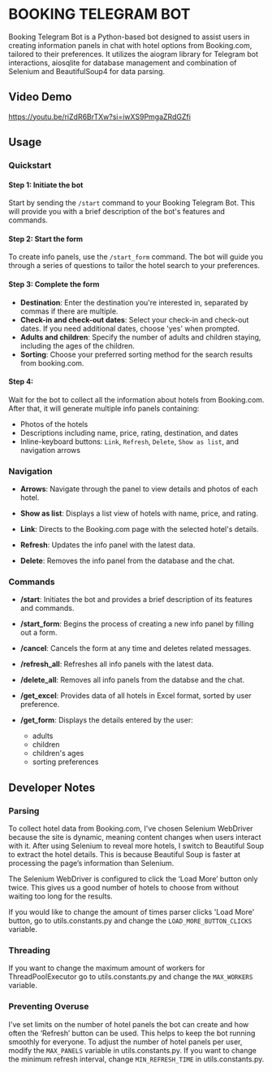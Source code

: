 # BOOKING TELEGRAM BOT

Booking Telegram Bot is a Python-based bot designed to assist users in creating information panels in chat with hotel 
options from Booking.com, tailored to their preferences. It utilizes the aiogram library for Telegram bot interactions, 
aiosqlite for database management and combination of Selenium and BeautifulSoup4 for data parsing.


## Video Demo
https://youtu.be/riZdR6BrTXw?si=iwXS9PmgaZRdGZfi

## Usage


### Quickstart

#### Step 1: Initiate the bot
Start by sending the `/start` command to your Booking Telegram Bot. This will provide you with a brief description of 
the bot's features and commands.

#### Step 2: Start the form
To create info panels, use the `/start_form` command. The bot will guide you through a series of questions to tailor the
hotel search to your preferences.

#### Step 3: Complete the form
- **Destination**: Enter the destination you're interested in, separated by commas if there are multiple.
- **Check-in and check-out dates**: Select your check-in and check-out dates. If you need additional dates, choose 'yes' when prompted.
- **Adults and children**: Specify the number of adults and children staying, including the ages of the children.
- **Sorting**: Choose your preferred sorting method for the search results from booking.com.

#### Step 4:
Wait for the bot to collect all the information about hotels from Booking.com. After that, it will generate multiple info panels containing:
- Photos of the hotels
- Descriptions including name, price, rating, destination, and dates
- Inline-keyboard buttons: `Link`, `Refresh`, `Delete`, `Show as list`, and navigation arrows


### Navigation

- **Arrows**: Navigate through the panel to view details and photos of each hotel.

- **Show as list**: Displays a list view of hotels with name, price, and rating.

- **Link**: Directs to the Booking.com page with the selected hotel's details.

- **Refresh**: Updates the info panel with the latest data.

- **Delete**: Removes the info panel from the database and the chat.


### Commands

- **/start**: Initiates the bot and provides a brief description of its features and commands.

- **/start_form**: Begins the process of creating a new info panel by filling out a form.

- **/cancel**: Cancels the form at any time and deletes related messages.

- **/refresh_all**: Refreshes all info panels with the latest data.

- **/delete_all**: Removes all info panels from the databse and the chat.

- **/get_excel**: Provides data of all hotels in Excel format, sorted by user preference.

- **/get_form**: Displays the details entered by the user:
    - adults
    - children
    - children's ages
    - sorting preferences


## Developer Notes


### Parsing
To collect hotel data from Booking.com, I've chosen Selenium WebDriver because the site is dynamic, meaning content 
changes when users interact with it. After using Selenium to reveal more hotels, I switch to Beautiful Soup to extract 
the hotel details. This is because Beautiful Soup is faster at processing the page’s information than Selenium.

 The Selenium WebDriver is configured to click the ‘Load More’ button only twice. This gives us a good number of hotels to 
choose from without waiting too long for the results. 

If you would like to change the amount of times parser clicks 'Load More' button, go to utils.constants.py and 
change the `LOAD_MORE_BUTTON_CLICKS` variable.


### Threading
If you want to change the maximum amount of workers for ThreadPoolExecutor go to utils.constants.py and change the 
`MAX_WORKERS` variable.


 ### Preventing Overuse
 I've set limits on the number of hotel panels the bot can create and how often the ‘Refresh’ button can be used. 
 This helps to keep the bot running smoothly for everyone. To adjust the number of hotel panels per user, modify the 
 `MAX_PANELS` variable in utils.constants.py. If you want to change the minimum refresh interval, change
 `MIN_REFRESH_TIME` in utils.constants.py.